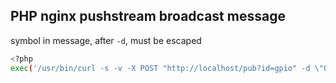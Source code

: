 PHP nginx pushstream broadcast message
---
symbol in message, after `-d`, must be escaped  
```sh
<?php
exec('/usr/bin/curl -s -v -X POST "http://localhost/pub?id=gpio" -d \"ON\"');
```
